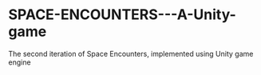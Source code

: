 # SPACE-ENCOUNTERS---A-Unity-game
The second iteration of Space Encounters, implemented using Unity game engine
